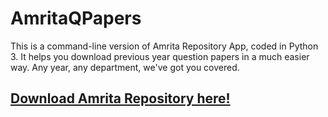 # AmritaQPapers
This is a command-line version of Amrita Repository App, coded in Python 3. It helps you download previous year question papers in a much easier way. Any year, any department, we've got you covered.
## [Download Amrita Repository here!](http://bit.ly/2JMHbLJ)
